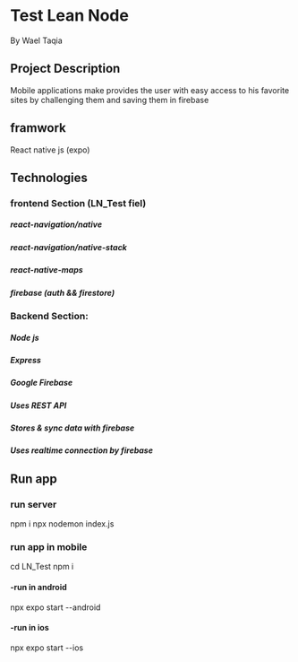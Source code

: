 # Test Lean Node 


By Wael Taqia

## Project Description
Mobile applications make provides the user with easy access to his favorite sites by challenging them and saving them in firebase

## framwork 
React native js (expo)

## Technologies

### frontend Section (LN_Test fiel)
##### react-navigation/native
##### react-navigation/native-stack
##### react-native-maps 
##### firebase (auth && firestore)

### Backend Section:
##### Node js
##### Express
##### Google Firebase
##### Uses REST API
##### Stores & sync data with firebase
##### Uses realtime connection by firebase

## Run app
### run server 
npm i 
npx nodemon index.js
### run app in mobile 
cd LN_Test
npm i 
#### -run in android
npx expo start --android
#### -run in ios
npx expo start --ios
